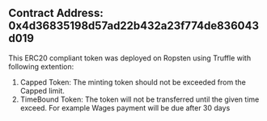 ## Contract Address: 0x4d36835198d57ad22b432a23f774de836043d019    
This ERC20 compliant token was deployed on Ropsten using Truffle with following extention:  
1) Capped Token: The minting token should not be exceeded from the Capped limit.  
2) TimeBound Token: The token will not be transferred until the given time exceed. For example Wages payment will be due after 30 days  
